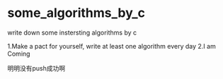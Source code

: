 # some_algorithms_by_c
write down some instersting algorithms by c

1.Make a pact for yourself, write at least one algorithm every day
2.I am Coming

明明没有push成功啊
